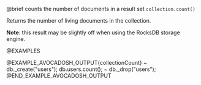 

@brief counts the number of documents in a result set
`collection.count()`

Returns the number of living documents in the collection.

**Note**: this result may be slightly off when using the RocksDB storage engine.

@EXAMPLES

@EXAMPLE_AVOCADOSH_OUTPUT{collectionCount}
~ db._create("users");
  db.users.count();
~ db._drop("users");
@END_EXAMPLE_AVOCADOSH_OUTPUT
